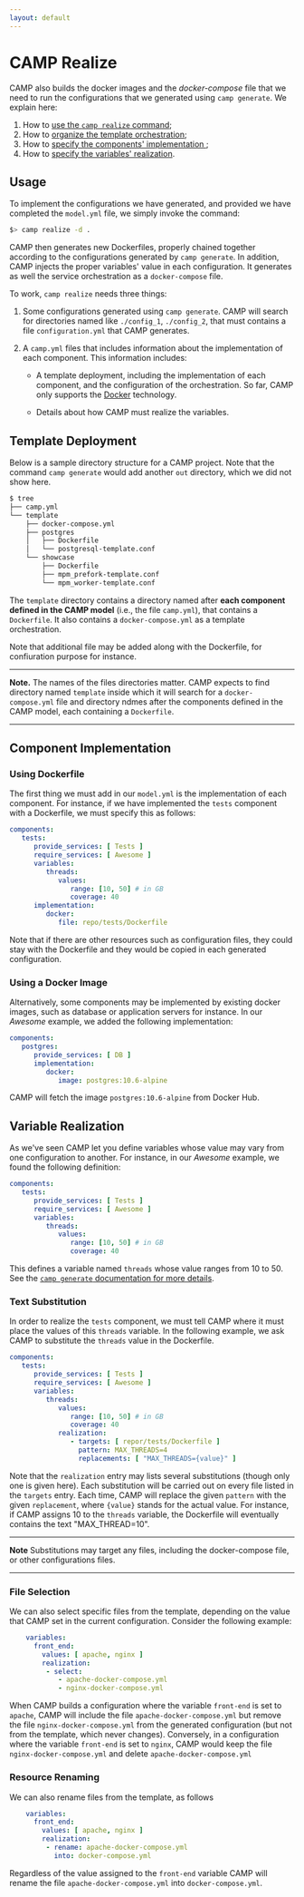 ```yaml
---
layout: default
---
```


# CAMP Realize

CAMP also builds the docker images and the *docker-compose* file that
we need to run the configurations that we generated using `camp
generate`. We explain here:
 1. How to [use the `camp realize` command](#usage);
 2. How to [organize the template orchestration](#template);
 3. How to [specify the components' implementation ](#implementation); 
 4. How to [specify the variables' realization](#variables).


## Usage
<a name="usage"/>

To implement the configurations we have generated, and provided we
have completed the `model.yml` file, we simply invoke the command:

```bash
$> camp realize -d .
```

CAMP then generates new Dockerfiles, properly chained together
according to the configurations generated by `camp generate`. In
addition, CAMP injects the proper variables' value in each
configuration. It generates as well the service orchestration as a
`docker-compose` file.

To work, `camp realize` needs three things:

 1. Some configurations generated using `camp generate`. CAMP will
	search for directories named like `./config_1`, `./config_2`, that
	must contains a file `configuration.yml` that CAMP generates.

 1. A `camp.yml` files that includes information about the
	implementation of each component. This information includes:

	* A template deployment, including the implementation of each
	  component, and the configuration of the orchestration. So far,
	  CAMP only supports the [Docker](https://www.docker.com/)
	  technology.

	* Details about how CAMP must realize the variables.


## Template Deployment
<a name="template"/>

Below is a sample directory structure for a CAMP project. Note that
the command `camp generate` would add another `out` directory, which
we did not show here.

```bash
$ tree 
├── camp.yml
└── template
    ├── docker-compose.yml
    ├── postgres
    │   ├── Dockerfile
    │   └── postgresql-template.conf
    └── showcase
        ├── Dockerfile
        ├── mpm_prefork-template.conf
        └── mpm_worker-template.conf
```

The `template` directory contains a directory named after **each
component defined in the CAMP model** (i.e., the file `camp.yml`),
that contains a `Dockerfile`. It also contains a `docker-compose.yml`
as a template orchestration.

Note that additional file may be added along with the Dockerfile, for
confiuration purpose for instance.

--- 

**Note.** The names of the files directories matter. CAMP expects to
find directory named `template` inside which it will search for a
`docker-compose.yml` file and directory ndmes after the components
defined in the CAMP model, each containing a `Dockerfile`.

---


## Component Implementation
<a name="implementation"/>

### Using Dockerfile
<a name="docker-file"/>

The first thing we must add in our `model.yml` is the implementation of
each component. For instance, if we have implemented the `tests`
component with a Dockerfile, we must specify this as follows:

```yaml
components:
   tests:
      provide_services: [ Tests ]
      require_services: [ Awesome ]
      variables:
         threads:
            values:
               range: [10, 50] # in GB
               coverage: 40
      implementation:
         docker:
            file: repo/tests/Dockerfile
```

Note that if there are other resources such as configuration files,
they could stay with the Dockerfile and they would be copied in each
generated configuration.

### Using a Docker Image
<a name="docker-image"/>

Alternatively, some components may be implemented by existing docker
images, such as database or application servers for instance. In our
*Awesome* example, we added the following implementation:

```yaml
components:
   postgres:
      provide_services: [ DB ]
      implementation:
         docker:
            image: postgres:10.6-alpine
```
CAMP will fetch the image `postgres:10.6-alpine` from Docker Hub.


## Variable Realization
<a name="variables"/>

As we've seen CAMP let you define variables  whose value
may vary from one configuration to another. For instance, in our
*Awesome* example, we found the following definition:

```yaml
components:
   tests:
      provide_services: [ Tests ]
      require_services: [ Awesome ]
      variables:
         threads:
            values:
               range: [10, 50] # in GB
               coverage: 40
```

This defines a variable named `threads` whose value ranges from 10
to 50. See the [`camp generate` documentation for more
details](generate.html).


### Text Substitution

In order to realize the `tests` component, we must tell CAMP where
it must place the values of this `threads` variable. In the following
example, we ask CAMP to substitute the `threads` value in the
Dockerfile.

```yaml
components:
   tests:
      provide_services: [ Tests ]
      require_services: [ Awesome ]
      variables:
         threads:
            values:
               range: [10, 50] # in GB
               coverage: 40
            realization:
               - targets: [ repor/tests/Dockerfile ]
                 pattern: MAX_THREADS=4
                 replacements: [ "MAX_THREADS={value}" ]
```

Note that the `realization` entry may lists several substitutions
(though only one is given here). Each substitution will be carried out
on every file listed in the `targets` entry. Each time, CAMP will
replace the given `pattern` with the given `replacement`, where
`{value}` stands for the actual value. For instance, if CAMP
assigns 10 to the `threads` variable, the Dockerfile will eventually
contains the text "MAX_THREAD=10".

---

**Note** Substitutions may target any files, including the
docker-compose file, or other configurations files.

---


### File Selection

We can also select specific files from the template, depending on the
value that CAMP set in the current configuration. Consider the
following example:

```yaml
    variables:
      front_end:
        values: [ apache, nginx ]
        realization:
         - select:
            - apache-docker-compose.yml
            - nginx-docker-compose.yml
```

When CAMP builds a configuration where the variable `front-end` is set
to `apache`, CAMP will include the file `apache-docker-compose.yml`
but remove the file `nginx-docker-compose.yml` from the generated
configuration (but not from the template, which never
changes). Conversely, in a configuration where the variable
`front-end` is set to `nginx`, CAMP would keep the file
`nginx-docker-compose.yml` and delete `apache-docker-compose.yml`


### Resource Renaming
We can also rename files from the template, as follows

```yaml
    variables:
      front_end:
        values: [ apache, nginx ]
        realization:
         - rename: apache-docker-compose.yml
           into: docker-compose.yml
```

Regardless of the value assigned to the `front-end` variable CAMP will
rename the file `apache-docker-compose.yml` into `docker-compose.yml`.
